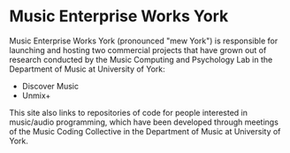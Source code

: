 # Music Enterprise Works York

Music Enterprise Works York (pronounced "mew York") is responsible for launching and hosting two commercial projects that have grown out of research conducted by the Music Computing and Psychology Lab in the Department of Music at University of York:

* Discover Music
* Unmix+

This site also links to repositories of code for people interested in music/audio programming, which have been developed through meetings of the Music Coding Collective in the Department of Music at University of York.
